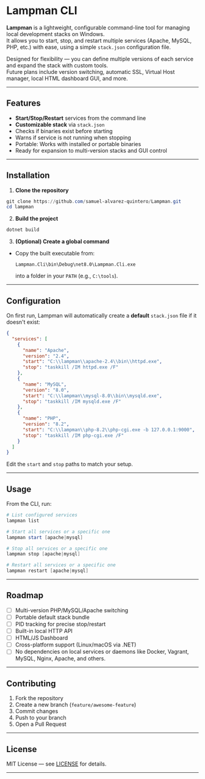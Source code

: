 # Lampman CLI

**Lampman** is a lightweight, configurable command-line tool for managing local development stacks on Windows.  
It allows you to start, stop, and restart multiple services (Apache, MySQL, PHP, etc.) with ease, using a simple `stack.json` configuration file.  

Designed for flexibility — you can define multiple versions of each service and expand the stack with custom tools.  
Future plans include version switching, automatic SSL, Virtual Host manager, local HTML dashboard GUI, and more.

---

## Features
- **Start/Stop/Restart** services from the command line
- **Customizable stack** via `stack.json`
- Checks if binaries exist before starting
- Warns if service is not running when stopping
- Portable: Works with installed or portable binaries
- Ready for expansion to multi-version stacks and GUI control

---

## Installation

1. **Clone the repository**
```powershell
git clone https://github.com/samuel-alvarez-quintero/Lampman.git
cd lampman
```

2. **Build the project**
```powershell
dotnet build
```

3. **(Optional) Create a global command**
- Copy the built executable from:
  ```
  Lampman.Cli\bin\Debug\net8.0\Lampman.Cli.exe
  ```
  into a folder in your `PATH` (e.g., `C:\tools`).

---

## Configuration

On first run, Lampman will automatically create a **default** `stack.json` file if it doesn't exist:

```json
{
  "services": [
    {
      "name": "Apache",
      "version": "2.4",
      "start": "C:\\lampman\\apache-2.4\\bin\\httpd.exe",
      "stop": "taskkill /IM httpd.exe /F"
    },
    {
      "name": "MySQL",
      "version": "8.0",
      "start": "C:\\lampman\\mysql-8.0\\bin\\mysqld.exe",
      "stop": "taskkill /IM mysqld.exe /F"
    },
    {
      "name": "PHP",
      "version": "8.2",
      "start": "C:\\lampman\\php-8.2\\php-cgi.exe -b 127.0.0.1:9000",
      "stop": "taskkill /IM php-cgi.exe /F"
    }
  ]
}
```

Edit the `start` and `stop` paths to match your setup.

---

## Usage

From the CLI, run:

```powershell
# List configured services
lampman list

# Start all services or a specific one
lampman start [apache|mysql]

# Stop all services or a specific one
lampman stop [apache|mysql]

# Restart all services or a specific one
lampman restart [apache|mysql]
```

---

## Roadmap

- [ ] Multi-version PHP/MySQL/Apache switching
- [ ] Portable default stack bundle
- [ ] PID tracking for precise stop/restart
- [ ] Built-in local HTTP API
- [ ] HTML/JS Dashboard
- [ ] Cross-platform support (Linux/macOS via .NET)
- [ ] No dependencies on local services or daemons like Docker, Vagrant, MySQL, Nginx, Apache, and others.

---

## Contributing

1. Fork the repository
2. Create a new branch (`feature/awesome-feature`)
3. Commit changes
4. Push to your branch
5. Open a Pull Request

---

## License
MIT License — see [LICENSE](LICENSE) for details.

---
